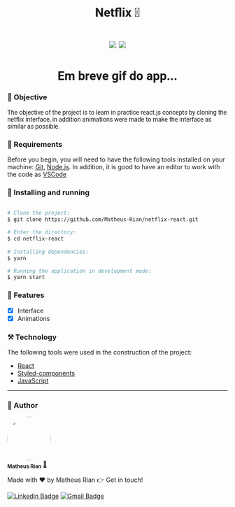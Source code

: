 <h1 style="font-family: roboto;" align='center'>Netflix 🚀</h1>

<h1 style="font-family: roboto;" align='center'>
  <img src='https://img.shields.io/static/v1?label=status&message=Done&color=2E8B57&style=for-the-badge&logo=react'></img>
  <img src='https://img.shields.io/static/v1?label=Version&message=1.0v&color=4169E1&style=for-the-badge&logo=react'></img>
</h1>

<h1 style="font-family: roboto;" align='center'>
  Em breve gif do app...
</h1>

### :pushpin: Objective

<p style="font-family: roboto;">The objective of the project is to learn in practice react.js concepts by cloning the netflix interface, in addition animations were made to make the interface as similar as possible.</p>

### :hammer: Requirements 

Before you begin, you will need to have the following tools installed on your machine:
[Git](https://git-scm.com), [Node.js](https://nodejs.org/en/). 
In addition, it is good to have an editor to work with the code as [VSCode](https://code.visualstudio.com/)

### :rocket: Installing and running

```bash

# Clone the project:
$ git clone https://github.com/Matheus-Rian/netflix-react.git

# Enter the directory:
$ cd netflix-react
  
# Installing dependencies:
$ yarn

# Running the application in development mode:
$ yarn start
``` 

### 🏁 Features 

- [X] Interface
- [X] Animations

### ⚒️ Technology

The following tools were used in the construction of the project:

- [React](https://pt-br.reactjs.org/)
- [Styled-components](https://styled-components.com/)
- [JavaScript](https://developer.mozilla.org/pt-BR/docs/Web/JavaScript)

---
### :trident: Author 

<a href="https://www.linkedin.com/in/matheus-rian-19b81a183/">
 <img style="border-radius: 50%;" src="https://avatars0.githubusercontent.com/u/53922139?s=460&u=78916fa8ef722becba440780b3f5756e66507bb7&v=4" width="100px;" alt=""/>
 <br />
 <sub><b>Matheus Rian</b></sub></a> <a href="https://www.linkedin.com/in/matheus-rian-19b81a183/" title="MatheusRian">🚀</a>


Made with ❤️ by Matheus Rian :point_right: Get in touch!

[![Linkedin Badge](https://img.shields.io/badge/-Matheus-blue?style=flat-square&logo=Linkedin&logoColor=white&link=https://www.linkedin.com/in/tgmarinho/)](https://www.linkedin.com/in/matheus-rian-19b81a183/) [![Gmail Badge](https://img.shields.io/badge/-souzamatheusrian@gmail.com-c14438?style=flat-square&logo=Gmail&logoColor=white&link=mailto:souzamatheusrian@gmail.com)](souzamatheusrian@gmail.com)
